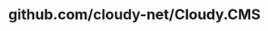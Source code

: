 ---
layout: post
title: github.com/cloudy-net/Cloudy.CMS
categories: link
tags: [انگلیسی, گیت‌هاب, برنامه‌نویسی]
---